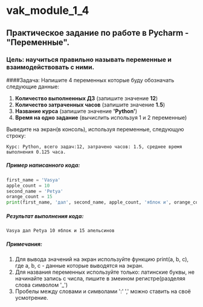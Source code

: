 # vak_module_1_4
## Практическое задание по работе в Pycharm - "Переменные".
### Цель: научиться правильно называть переменные и взаимодействовать с ними.
####Задача:
Напишите 4 переменных которые буду обозначать следующие данные:
1. __Количество выполненных ДЗ__ (запишите значение **12**)
2. __Количество затраченных часов__ (запишите значение **1.5**)
3. __Название курса__ (запишите значение **'Python'**)
4. __Время на одно задание__ (вычислить используя 1 и 2 переменные)

Выведите на экран(в консоль), используя переменные, следующую строку:
```
Курс: Python, всего задач:12, затрачено часов: 1.5, среднее время выполнения 0.125 часа.
```
##### Пример написанного кода:
```python
first_name = 'Vasya'
apple_count = 10
second_name = 'Petya'
orange_count = 15
print(first_name, 'дал', second_name, apple_count, 'яблок и', orange_count, 'апельсинов')
```
##### Результат выполнения кода:
```
Vasya дал Petya 10 яблок и 15 апельсинов
```
##### Примечания:
1. Для вывода значений на экран используйте функцию print(a, b, c), где a, b, c - данные которые выводятся на экран.
2. Для названия переменных используйте только: латинские буквы, не начинайте запись с числа, пишите в змеином регистре(разделяя слова символом '_')
3. Пробелы между словами и символами ':' ',' можно ставить на своё усмотрение.
